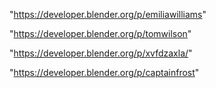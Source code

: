 "https://developer.blender.org/p/emiliawilliams"

"https://developer.blender.org/p/tomwilson"

"https://developer.blender.org/p/xvfdzaxla/"

 
"https://developer.blender.org/p/captainfrost"


 
